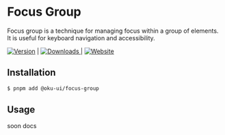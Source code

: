 # Focus Group
Focus group is a technique for managing focus within a group of elements. It is useful for keyboard navigation and accessibility.

<span><a href="https://www.npmjs.com/package/@oku-ui/focus-group "><img src="https://img.shields.io/npm/v/@oku-ui/focus-group?style=flat&colorA=18181B&colorB=28CF8D" alt="Version"></a> </span> | <span> <a href="https://www.npmjs.com/package/@oku-ui/focus-group"> <img src="https://img.shields.io/npm/dm/@oku-ui/focus-group?style=flat&colorA=18181B&colorB=28CF8D" alt="Downloads"> </a> </span> | <span> <a href="https://oku-ui.com/primitives/components/focus-group"><img src="https://img.shields.io/badge/Open%20Documentation-18181B" alt="Website"></a> </span>

## Installation

```sh
$ pnpm add @oku-ui/focus-group
```

## Usage

soon docs